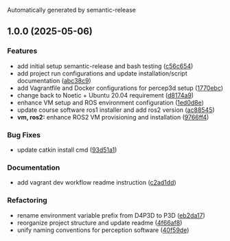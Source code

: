 Automatically generated by semantic-release

## 1.0.0 (2025-05-06)

### Features

* add initial setup semantic-release and bash testing ([c56c654](https://github.com/norlab-ulaval/percep3d_software/commit/c56c654c9d5bcc314ff8bee43d5524581197f0de))
* add project run configurations and update installation/script documentation ([abc38c9](https://github.com/norlab-ulaval/percep3d_software/commit/abc38c942f1bc82fcfb5aaf587be8ad8b8bdb596))
* add Vagrantfile and Docker configurations for percep3d setup ([1770ebc](https://github.com/norlab-ulaval/percep3d_software/commit/1770ebc5bab124ab5a89174752ef198e2469e2de))
* change back to Noetic + Ubuntu 20.04 requirement ([d8174a9](https://github.com/norlab-ulaval/percep3d_software/commit/d8174a9331e1c0ab7670fe8d36a88bd16faa744e))
* enhance VM setup and ROS environment configuration ([1ed0d8e](https://github.com/norlab-ulaval/percep3d_software/commit/1ed0d8e0a2239e29112519d4c630956657c3cea8))
* update course software ros1 installer and add ros2 version ([ac88545](https://github.com/norlab-ulaval/percep3d_software/commit/ac885459eb7cd9e127605835e16c2803157ec241))
* **vm, ros2:** enhance ROS2 VM provisioning and installation ([9766ff4](https://github.com/norlab-ulaval/percep3d_software/commit/9766ff4189673a6ad87f333b9ce375e118e99544))

### Bug Fixes

* update catkin install cmd ([93d51a1](https://github.com/norlab-ulaval/percep3d_software/commit/93d51a147d86e71c062555d28695361338abebc3))

### Documentation

* add vagrant dev workflow readme instruction ([c2ad1dd](https://github.com/norlab-ulaval/percep3d_software/commit/c2ad1dd4b2e5e61677d3b4c32ba7250b92a6c6e2))

### Refactoring

* rename environment variable prefix from D4P3D to P3D ([eb2da17](https://github.com/norlab-ulaval/percep3d_software/commit/eb2da17f6740bcd9a1aee9960965a267fbf0e221))
* reorganize project structure and update readme ([4f66af8](https://github.com/norlab-ulaval/percep3d_software/commit/4f66af8ef3c5477d75c10f1f69c03cb25cc3ef50))
* unify naming conventions for perception software ([40f59de](https://github.com/norlab-ulaval/percep3d_software/commit/40f59deec64200ea653e3ca8b102c14c4cbff8e3))
